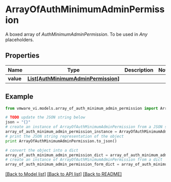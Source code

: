 # ArrayOfAuthMinimumAdminPermission

A boxed array of *AuthMinimumAdminPermission*. To be used in *Any* placeholders. 

## Properties
Name | Type | Description | Notes
------------ | ------------- | ------------- | -------------
**value** | [**List[AuthMinimumAdminPermission]**](AuthMinimumAdminPermission.md) |  | 

## Example

```python
from vmware_vi.models.array_of_auth_minimum_admin_permission import ArrayOfAuthMinimumAdminPermission

# TODO update the JSON string below
json = "{}"
# create an instance of ArrayOfAuthMinimumAdminPermission from a JSON string
array_of_auth_minimum_admin_permission_instance = ArrayOfAuthMinimumAdminPermission.from_json(json)
# print the JSON string representation of the object
print ArrayOfAuthMinimumAdminPermission.to_json()

# convert the object into a dict
array_of_auth_minimum_admin_permission_dict = array_of_auth_minimum_admin_permission_instance.to_dict()
# create an instance of ArrayOfAuthMinimumAdminPermission from a dict
array_of_auth_minimum_admin_permission_form_dict = array_of_auth_minimum_admin_permission.from_dict(array_of_auth_minimum_admin_permission_dict)
```
[[Back to Model list]](../README.md#documentation-for-models) [[Back to API list]](../README.md#documentation-for-api-endpoints) [[Back to README]](../README.md)


